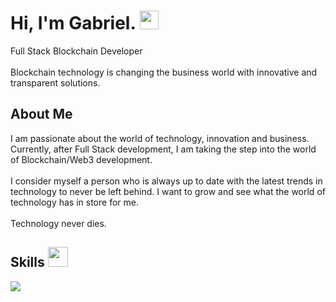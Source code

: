 <h1> Hi, I'm Gabriel.  <img src = "https://raw.githubusercontent.com/MartinHeinz/MartinHeinz/master/wave.gif" width = 30px> </h1>
<p align='center'>
</p>

<div size='20px'> Full Stack Blockchain Developer <br>

  <br>
  Blockchain technology is changing the business world with innovative and transparent solutions.
  
</div>

<h2> About Me </h2>
I am passionate about the world of technology, innovation and business. Currently, after Full Stack development, I am taking the step into the world of Blockchain/Web3 development.
<br>
<br>
I consider myself a person who is always up to date with the latest trends in technology to never be left behind. I want to grow and see what the world of technology has in store for me.
<br> 
<br>
Technology never dies.

  

<h2> Skills <img src = "https://media2.giphy.com/media/QssGEmpkyEOhBCb7e1/giphy.gif?cid=ecf05e47a0n3gi1bfqntqmob8g9aid1oyj2wr3ds3mg700bl&rid=giphy.gif" width = 32px> </h2>





  <a href="https://skillicons.dev">
    <img src="https://skillicons.dev/icons?i=tailwind,js,react,nodejs,mysql,solidity,rust,go," />
  </a>

